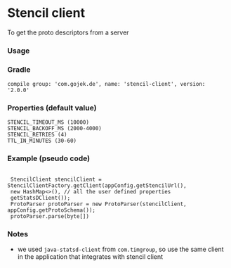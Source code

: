 # Stencil client

To get the proto descriptors from a server

### Usage

### Gradle
`compile group: 'com.gojek.de', name: 'stencil-client', version: '2.0.0' `


### Properties (default value)

```
STENCIL_TIMEOUT_MS (10000)
STENCIL_BACKOFF_MS (2000-4000)
STENCIL_RETRIES (4)
TTL_IN_MINUTES (30-60)
```


### Example (pseudo code)
```

 StencilClient stencilClient = StencilClientFactory.getClient(appConfig.getStencilUrl(),
 new HashMap<>(), // all the user defined properties
 getStatsDClient());
 ProtoParser protoParser = new ProtoParser(stencilClient, appConfig.getProtoSchema());
 protoParser.parse(byte[])

```

### Notes
- we used ``java-statsd-client`` from ``com.timgroup``, so use the same client in the application that integrates with stencil client
